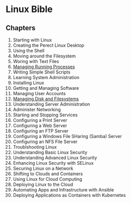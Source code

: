 # Linux Bible

## Chapters

1. Starting with Linux
2. Creating the Perect Linux Desktop
3. Using the Shell
4. Moving around the Filesystem
5. Woring with Text Files
6. [Managing Running Processes](./linux-bible-chapter-006.md)
7. Writing Simple Shell Scripts
8. Learning System Administration
9. Installing Linux
10. Getting and Managing Software
11. Managing User Accounts
12. [Managing Disk and Filesystems](./linux-bible-chapter-012.md)
13. Understanding Server Administration
14. Administer Networking
15. Starting and Stopping Services
16. Configuring a Print Server
17. Configuring a Web Server
18. Configuring an FTP Server
19. Configuring a Windows File SHaring (Samba) Server
20. Configuring an NFS File Server
21. Troublshooting Linux
22. Understanding Basic Linux Security
23. Understanding Advanced Linux Security
24. Enhancing Linux Security with SELinux
25. Securing Linux on a Network
26. Shifting to Clouds and Containers
27. Using Linux for Cloud Computing
28. Deploying Linux to the Cloud
29. Automating Apps and Infrastructure with Ansible
30. Deploying Applications as Containers with Kubernetes
